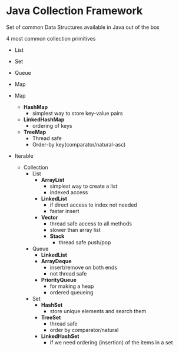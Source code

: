 
# Java Collection Framework

Set of common Data Structures available in Java out of the box

4 most common collection primitives

- List
- Set
- Queue
- Map


- Map
    - **HashMap**
        - simplest way to store key-value pairs
    - **LinkedHashMap**
        - ordering of keys
    - **TreeMap**
        - Thread safe
        - Order-by key(comparator/natural-asc)
- Iterable
    - Collection
        - List
            - **ArrayList**
                - simplest way to create a list
                - indexed access
            - **LinkedList**
                - if direct access to index not needed
                - faster insert
            - **Vector**
                - thread safe access to all methods
                - slower than array list
                - **Stack**
                    - thread safe push/pop
        - Queue
            - **LinkedList**
            - **ArrayDeque**
                - insert/remove on both ends
                - not thread safe
            - **PriorityQueue**
                - for making a heap
                - ordered queueing
        - Set
            - **HashSet**
                - store unique elements and search them
            - **TreeSet**
                - thread safe
                - order by comparator/natural
            - **LinkedHashSet**
                - if we need ordering (insertion) of the items in a set